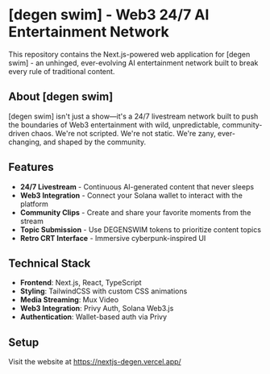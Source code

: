 # [degen swim] - Web3 24/7 AI Entertainment Network

This repository contains the Next.js-powered web application for [degen swim] - an unhinged, ever-evolving AI entertainment network built to break every rule of traditional content.

## About [degen swim]

[degen swim] isn't just a show—it's a 24/7 livestream network built to push the boundaries of Web3 entertainment with wild, unpredictable, community-driven chaos. We're not scripted. We're not static. We're zany, ever-changing, and shaped by the community.

## Features

- **24/7 Livestream** - Continuous AI-generated content that never sleeps
- **Web3 Integration** - Connect your Solana wallet to interact with the platform
- **Community Clips** - Create and share your favorite moments from the stream
- **Topic Submission** - Use DEGENSWIM tokens to prioritize content topics
- **Retro CRT Interface** - Immersive cyberpunk-inspired UI

## Technical Stack

- **Frontend**: Next.js, React, TypeScript
- **Styling**: TailwindCSS with custom CSS animations
- **Media Streaming**: Mux Video
- **Web3 Integration**: Privy Auth, Solana Web3.js
- **Authentication**: Wallet-based auth via Privy

## Setup
Visit the website at https://nextjs-degen.vercel.app/

